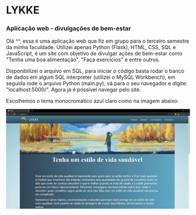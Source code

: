 # LYKKE
### Aplicação web - divulgações de bem-estar

Olá ^^, essa é uma aplicação web que fiz em grupo para o terceiro semestre da minha faculdade.
Utilizei apenas Python (Flask), HTML, CSS, SQL e JavaScript, é um site com objetivo de divulgar ações de bem-estar como "Tenha uma boa alimentação", "Faça exercícios" e entre outros.

Disponibilizei o arquivo em SQL, para iniciar o código basta rodar o banco de dados em algum SQL interpreter (utilizei o MySQL Workbench),
em seguida rode o arquivo Python (main.py), vá para o seu navegador e digite: "localhost:5000/". 
Agora já é póssível navegar pelo site.

Escolhemos o tema monocromático azul claro como na imagem abaixo:

![Imagem da tela inicial](imagens_readme/home.png)
